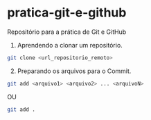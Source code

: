 # pratica-git-e-github
Repositório para a prática de Git e GitHub

1. Aprendendo a clonar um repositório.

```bash
git clone <url_repositorio_remoto>
```

2. Preparando os arquivos para o Commit.

```bash
git add <arquivo1> <arquivo2> ... <arquivoN>
```
OU
```bash
git add .
```